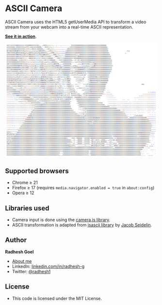 ASCII Camera
============

ASCII Camera uses the HTML5 getUserMedia API to transform a video stream from your webcam into a real-time ASCII representation.

**[See it in action](https://ascii-vision.vercel.app/)**.

<img src="images/ascii-screenshot.png" />

## Supported browsers

* Chrome &ge; 21
* Firefox &ge; 17 (requires `media.navigator.enabled = true` in `about:config`)
* Opera &ge; 12

## Libraries used

* Camera input is done using the [camera.js library](https://github.com/radhesh1/camera.js).
* ASCII transformation is adapted from [jsascii library](http://www.nihilogic.dk/labs/jsascii/) by [Jacob Seidelin](http://blog.nihilogic.dk/).

## Author

**Radhesh Goel**

* [About me](https://portfolio-radhesh1.vercel.app/)
* LinkedIn: [linkedin.com/in/radhesh-g](http://www.linkedin.com/in/radhesh-g)
* Twitter: [@radhesh1](http://twitter.com/radhesh1)

## License

- This code is licensed under the MIT License.
